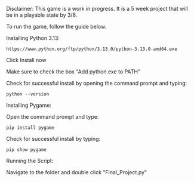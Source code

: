 Disclaimer: This game is a work in progress. It is a 5 week project that will be in a playable state by 3/8.

To run the game, follow the guide below.

Installing Python 3.13:

	https://www.python.org/ftp/python/3.13.0/python-3.13.0-amd64.exe

Click Install now

Make sure to check the box "Add python.exe to PATH"

Check for successful install by opening the command prompt and typing: 		
		
	python --version

Installing Pygame:

Open the command prompt and type:

	pip install pygame

Check for successful install by typing:

	pip show pygame

Running the Script:

Navigate to the folder and double click "Final_Project.py"
